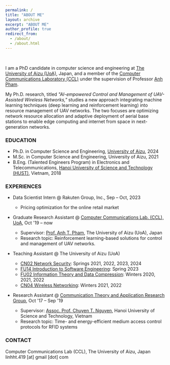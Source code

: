 ```yaml
---
permalink: /
title: "ABOUT ME"
layout: archive
excerpt: "ABOUT ME"
author_profile: true
redirect_from: 
  - /about/
  - /about.html
---
```

<!-- Google tag (gtag.js) -->

<script async src="https://www.googletagmanager.com/gtag/js?id=G-FTB71GTS1Y"></script>

<script>
  window.dataLayer = window.dataLayer || [];
  function gtag(){dataLayer.push(arguments);}
  gtag('js', new Date());

  gtag('config', 'G-FTB71GTS1Y');
</script>

<br>

I am a PhD candidate in computer science and engineering at [The University of Aizu (UoA)](https://u-aizu.ac.jp/en/), Japan, and a member of the [Computer Communications Laboratory (CCL)](http://web-ext.u-aizu.ac.jp/labs/ce-cc/) under the supervision of Professor [Anh Pham](https://u-aizu.ac.jp/~pham/).

My Ph.D. research, titled _"AI-empowered Control and Management of UAV-Assisted Wireless Networks,"_ studies a new approach integrating machine learning techniques (deep learning and reinforcement learning) into resource management of UAV networks. The two focuses are optimizing network resource allocation and adaptive deployment of aerial base stations to enable edge computing and internet from space in next-generation networks.

<!-- My interests include statistics, data analysis, and data-driven forecasting. I am passionate and curious about finding insights from large-scale data and developing data-driven solutions to business problems.  -->

### EDUCATION

* Ph.D. in Computer Science and Engineering, [University of Aizu](https://u-aizu.ac.jp/en/), 2024
* M.Sc. in Computer Science and Engineering, University of Aizu, 2021
* B.Eng. (Talented Engineers Program) in Electronics and Telecommunications,
[Hanoi University of Science and Technology (HUST)](https://en.hust.edu.vn/web/en/home), Vietnam, 2018

<!--[IBM Data Science Professional Certificate Program](https://www.coursera.org/professional-certificates/ibm-data-science)

[DeepLearning.AI Deep Learning Specialization](https://www.coursera.org/specializations/deep-learning) -->

### EXPERIENCES

* Data Scientist Intern @ Rakuten Group, Inc., Sep – Oct, 2023
  * Pricing optimization for the online retail market

* Graduate Research Assistant @ [Computer Communications Lab. (CCL), UoA](http://web-ext.u-aizu.ac.jp/labs/ce-cc/), Oct '19 – now
  * Supervisor: [Prof. Anh T. Pham](https://u-aizu.ac.jp/~pham/), The University of Aizu (UoA), Japan
  * Research topic: Reinforcement learning-based solutions for control and management of UAV networks.

* Teaching Assistant @ The University of Aizu (UoA)
  * [CN02 Network Security](http://web-ext.u-aizu.ac.jp/official/curriculum/syllabus/2022_1_E_015.html#14101): Springs 2021, 2022, 2023, 2024
  * [FU14 Introduction to Software Engineering](https://web-ext.u-aizu.ac.jp/official/curriculum/syllabus/2024_1_E_013.html#FU14): Spring 2023
  * [FU02 Information Theory and Data Compression](http://web-ext.u-aizu.ac.jp/official/curriculum/syllabus/2022_1_E_013.html#13415): Winters 2020, 2021, 2022
  * [CN04 Wireless Networking](http://web-ext.u-aizu.ac.jp/official/curriculum/syllabus/2022_1_E_015.html#14103): Winters 2021, 2022

* Research Assistant @ [Communication Theory and Application Research Group](https://sites.google.com/site/ntchuyenkyoto/lab?authuser=0), Oct '17 – Sep '19
  * Supervisor: [Assoc. Prof. Chuyen T. Nguyen](https://sites.google.com/site/ntchuyenkyoto/home?authuser=0), Hanoi University of Science and Technology, Vietnam
  * Research topic: Time- and energy-efficient medium access control protocols for RFID systems

  <!-- aiming to reduce identification time and energy consumption of passive RFID systems under non-ideal channel conditions. -->

<!-- * Research Assistant, [Computer Communications Laboratory (CCL)](http://web-ext.u-aizu.ac.jp/labs/ce-cc/), University of Aizu, Oct. 2019 – now
  * Oct. 2021 - Now: Seeking AI-empowered solutions to optimize network resource allocation and adaptive deployment of aerial base stations to enable edge computing in next-generation cellular networks.
  * Oct. 2019 - Sep. 2021: Designed multiple access protocols to support massive machine-type communications in 5G and beyond networks.  
  * Advisor: Professor [Anh T. Pham](https://u-aizu.ac.jp/~pham/)

* Research Assistant, [Communication Theory and Application Research Group (CTARG)](https://sites.google.com/site/ntchuyenkyoto/lab?authuser=0), Hanoi University of Science and Technology, Oct. 2017 – Sep. 2019
  * Designed energy-efficient multiple access mechanisms for large-scale Radio Frequency Identification (RFID) systems.
  * Advisor: Professor [Chuyen T. Nguyen](https://sites.google.com/site/ntchuyenkyoto/home?authuser=0) -->

### CONTACT

Computer Communications Lab (CCL),
The University of Aizu, Japan
linhht.419 [at] gmail [dot] com
